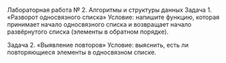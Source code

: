 Лабораторная работа № 2. Алгоритмы и структуры данных
Задача 1. «Разворот односвязного списка» Условие: напишите функцию, которая принимает начало односвязного списка и возвращает начало развёрнутого списка (элементы в обратном порядке).

Задача 2. «Выявление повторов» Условие: выяснить, есть ли повторяющиеся элементы в односвязном списке.
